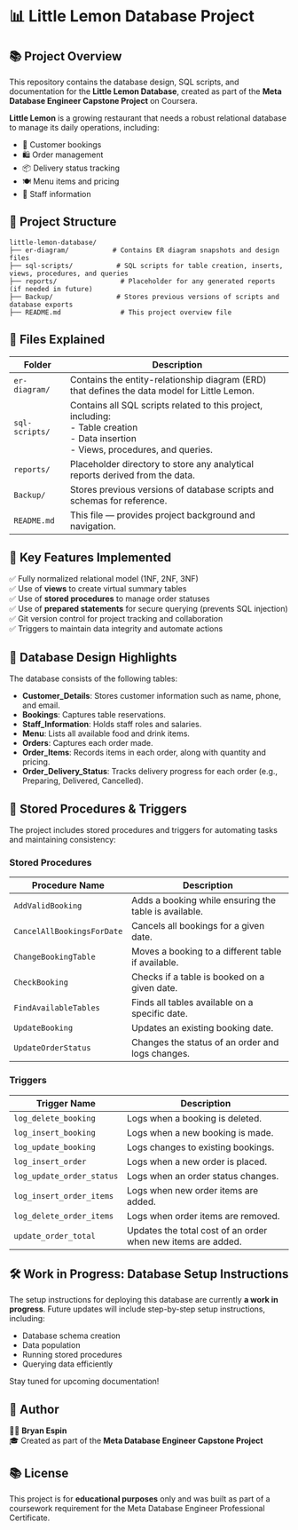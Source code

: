 # 📊 Little Lemon Database Project

## 📚 Project Overview
This repository contains the database design, SQL scripts, and documentation for the **Little Lemon Database**, created as part of the **Meta Database Engineer Capstone Project** on Coursera.

**Little Lemon** is a growing restaurant that needs a robust relational database to manage its daily operations, including:
- 📅 Customer bookings
- 🛍️ Order management
- 📦 Delivery status tracking
- 🍽️ Menu items and pricing
- 💼 Staff information

## 🏰 Project Structure
```
little-lemon-database/
├── er-diagram/           # Contains ER diagram snapshots and design files
├── sql-scripts/           # SQL scripts for table creation, inserts, views, procedures, and queries
├── reports/                # Placeholder for any generated reports (if needed in future)
├── Backup/                # Stores previous versions of scripts and database exports
├── README.md               # This project overview file
```

## 📂 Files Explained
| Folder | Description |
|---|---|
| `er-diagram/` | Contains the entity-relationship diagram (ERD) that defines the data model for Little Lemon. |
| `sql-scripts/` | Contains all SQL scripts related to this project, including:<br> - Table creation <br> - Data insertion <br> - Views, procedures, and queries. |
| `reports/` | Placeholder directory to store any analytical reports derived from the data. |
| `Backup/` | Stores previous versions of database scripts and schemas for reference. |
| `README.md` | This file — provides project background and navigation. |

## 🌟 Key Features Implemented
✅ Fully normalized relational model (1NF, 2NF, 3NF)  
✅ Use of **views** to create virtual summary tables  
✅ Use of **stored procedures** to manage order statuses  
✅ Use of **prepared statements** for secure querying (prevents SQL injection)  
✅ Git version control for project tracking and collaboration  
✅ Triggers to maintain data integrity and automate actions

## 📘 Database Design Highlights
The database consists of the following tables:
- **Customer_Details**: Stores customer information such as name, phone, and email.
- **Bookings**: Captures table reservations.
- **Staff_Information**: Holds staff roles and salaries.
- **Menu**: Lists all available food and drink items.
- **Orders**: Captures each order made.
- **Order_Items**: Records items in each order, along with quantity and pricing.
- **Order_Delivery_Status**: Tracks delivery progress for each order (e.g., Preparing, Delivered, Cancelled).

## 🔄 Stored Procedures & Triggers
The project includes stored procedures and triggers for automating tasks and maintaining consistency:

### **Stored Procedures**
| Procedure Name | Description |
|---|---|
| `AddValidBooking` | Adds a booking while ensuring the table is available. |
| `CancelAllBookingsForDate` | Cancels all bookings for a given date. |
| `ChangeBookingTable` | Moves a booking to a different table if available. |
| `CheckBooking` | Checks if a table is booked on a given date. |
| `FindAvailableTables` | Finds all tables available on a specific date. |
| `UpdateBooking` | Updates an existing booking date. |
| `UpdateOrderStatus` | Changes the status of an order and logs changes. |

### **Triggers**
| Trigger Name | Description |
|---|---|
| `log_delete_booking` | Logs when a booking is deleted. |
| `log_insert_booking` | Logs when a new booking is made. |
| `log_update_booking` | Logs changes to existing bookings. |
| `log_insert_order` | Logs when a new order is placed. |
| `log_update_order_status` | Logs when an order status changes. |
| `log_insert_order_items` | Logs when new order items are added. |
| `log_delete_order_items` | Logs when order items are removed. |
| `update_order_total` | Updates the total cost of an order when new items are added. |

## 🛠️ Work in Progress: Database Setup Instructions
The setup instructions for deploying this database are currently **a work in progress**. Future updates will include step-by-step setup instructions, including:
- Database schema creation
- Data population
- Running stored procedures
- Querying data efficiently

Stay tuned for upcoming documentation!

## 👤 Author
👨‍💻 **Bryan Espin**  
🎓 Created as part of the **Meta Database Engineer Capstone Project**

## 📚 License
This project is for **educational purposes** only and was built as part of a coursework requirement for the Meta Database Engineer Professional Certificate.


